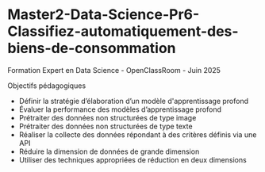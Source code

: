 # Master2-Data-Science-Pr6-Classifiez-automatiquement-des-biens-de-consommation

Formation Expert en Data Science - OpenClassRoom - Juin 2025

Objectifs pédagogiques

- Définir la stratégie d’élaboration d’un modèle d'apprentissage profond
- Évaluer la performance des modèles d’apprentissage profond
- Prétraiter des données non structurées de type image
- Prétraiter des données non structurées de type texte
- Réaliser la collecte des données répondant à des critères définis via une API
- Réduire la dimension de données de grande dimension
- Utiliser des techniques appropriées de réduction en deux dimensions
